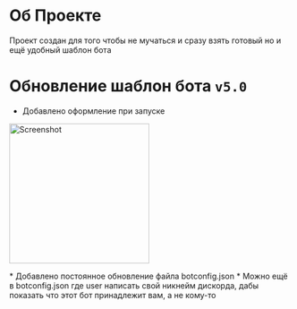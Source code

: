 # Об Проекте
Проект создан для того чтобы не мучаться и сразу взять готовый но и ещё удобный шаблон бота
# Обновление шаблон бота `v5.0`
* Добавлено оформление при запуске
<p><img src="https://media.discordapp.net/attachments/757169876451196969/855825949606281246/Screenshot_2021-06-19-18-05-20-62.png" width"250" height="250" alt="Screenshot" /></p>
* Добавлено постоянное обновление файла botconfig.json
* Можно ещё в botconfig.json где user написать свой никнейм дискорда, дабы показать что этот бот принадлежит вам, а не кому-то
